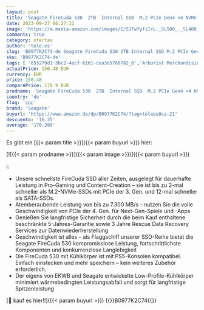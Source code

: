 ```yaml
---
layout: post
title: 'Seagate FireCuda 530  2TB  Internal SSD  M.2 PCIe Gen4 ×4 NVMe 1.4  transfer speeds up to 7300 MB/s  3D TLC NAND  2550TBW  Heatsink  for PS5/PC  ZP2000GM3A023 '
date: 2023-09-27 06:27:31
image: 'https://m.media-amazon.com/images/I/51TwYyfiI+L._SL500_._SL400_.jpg'
comments: true
category: ofertas
author: 'tole.es'
slug: 'B0977K2C74-de Seagate FireCuda 530 2TB Internal SSD M.2 PCIe Gen4 ×4...'
sku: 'B0977K2C74-de'
tags: [ '853270d1-5bc2-4ecf-b161-cea3e5766782_0','Arborist Merchandising Root','Computer & Zubehör','Computer & Zubehör: Produkte mit Umwelt-Label','Custom Stores','Datenspeicher','Interne SSD','Interne Solid State Drives','Interner Speicher','Komponenten','PC','PC-Gaming','Self Service','Special Features Stores','a4cbee59-f823-40fe-831a-7de64f655f6f_0','a4cbee59-f823-40fe-831a-7de64f655f6f_1301','a4cbee59-f823-40fe-831a-7de64f655f6f_6301','seagate','🇩🇪', ]
actualPrice: 150.48 EUR
currency: EUR
price: 150.48
comparePrice: 179.9 EUR
prodname: 'Seagate FireCuda 530  2TB  Internal SSD  M.2 PCIe Gen4 ×4 NVMe 1.4  transfer speeds up to 7300 MB/s  3D TLC NAND  2550TBW  Heatsink  for PS5/PC  ZP2000GM3A023 '
country: 'de'
flag: '🇩🇪'
brand: 'Seagate'
buyurl: 'https://www.amazon.de/dp/B0977K2C74/?tag=tolees0ca-21'
descuento: '16.35'
average: '170.209'
---
```


Es gibt ein [{{< param title >}}]({{< param buyurl >}}) hier:

[![{{< param prodname >}}]({{< param image >}})]({{< param buyurl >}})

ℹ️:

- Unsere schnellste FireCuda SSD aller Zeiten, ausgelegt für dauerhafte Leistung in Pro-Gaming und Content-Creation – sie ist bis zu 2-mal schneller als M.2-NVMe-SSDs mit PCIe der 3. Gen. und 12-mal schneller als SATA-SSDs.
- Atemberaubende Leistung von bis zu 7.300 MB/s – nutzen Sie die volle Geschwindigkeit von PCIe der 4. Gen. für Next-Gen-Spiele und -Apps
- Genießen Sie langfristige Sicherheit durch die beim Kauf enthaltene beschränkte 5-Jahres-Garantie sowie 3 Jahre Rescue Data Recovery Services zur Datenwiederherstellung
- Geschwindigkeit ist alles – als Flaggschiff unserer SSD-Reihe bietet die Seagate FireCuda 530 kompromisslose Leistung, fortschrittlichste Komponenten und konkurrenzlose Langlebigkeit
- Die FireCuda 530 mit Kühlkörper ist mit PS5-Konsolen kompatibel. Einfach einstecken und mehr speichern – kein weiteres Zubehör erforderlich.
- Der eigens von EKWB und Seagate entwickelte Low-Profile-Kühlkörper minimiert wärmebedingten Leistungsabfall und sorgt für langfristige Spitzenleistung

[🛒 kauf es hier!!]({{< param buyurl >}})
{{<world>}}B0977K2C74{{</world>}}
